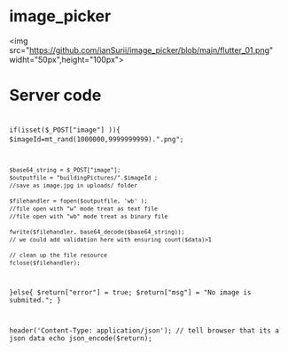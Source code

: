 # image_picker
<img src="https://github.com/ianSurii/image_picker/blob/main/flutter_01.png" widht="50px",height="100px">

<h1>Server code</h1>
<code>
<?php 
$return["error"] = false;
$return["msg"] = "";
//array to return

if(isset($_POST["image"] )){
    $imageId=mt_rand(1000000,9999999999).".png";

    $base64_string = $_POST["image"];
    $outputfile = "buildingPictures/".$imageId ;
    //save as image.jpg in uploads/ folder

    $filehandler = fopen($outputfile, 'wb' ); 
    //file open with "w" mode treat as text file
    //file open with "wb" mode treat as binary file
    
    fwrite($filehandler, base64_decode($base64_string));
    // we could add validation here with ensuring count($data)>1

    // clean up the file resource
    fclose($filehandler); 
}else{
    $return["error"] = true;
    $return["msg"] =  "No image is submited.";
}

header('Content-Type: application/json');
// tell browser that its a json data
echo json_encode($return);
<code>
